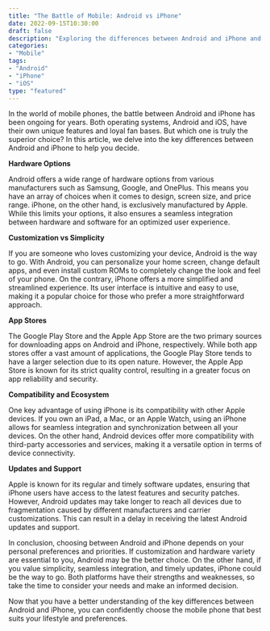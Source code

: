 ```yaml
--- 
title: "The Battle of Mobile: Android vs iPhone"
date: 2022-09-15T10:30:00
draft: false 
description: "Exploring the differences between Android and iPhone and the ongoing debate of which one is better."
categories: 
- "Mobile"
tags: 
- "Android"
- "iPhone"
- "iOS"
type: "featured"
---
```


In the world of mobile phones, the battle between Android and iPhone has been ongoing for years. Both operating systems, Android and iOS, have their own unique features and loyal fan bases. But which one is truly the superior choice? In this article, we delve into the key differences between Android and iPhone to help you decide.

**Hardware Options**

Android offers a wide range of hardware options from various manufacturers such as Samsung, Google, and OnePlus. This means you have an array of choices when it comes to design, screen size, and price range. iPhone, on the other hand, is exclusively manufactured by Apple. While this limits your options, it also ensures a seamless integration between hardware and software for an optimized user experience.

**Customization vs Simplicity**

If you are someone who loves customizing your device, Android is the way to go. With Android, you can personalize your home screen, change default apps, and even install custom ROMs to completely change the look and feel of your phone. On the contrary, iPhone offers a more simplified and streamlined experience. Its user interface is intuitive and easy to use, making it a popular choice for those who prefer a more straightforward approach.

**App Stores**

The Google Play Store and the Apple App Store are the two primary sources for downloading apps on Android and iPhone, respectively. While both app stores offer a vast amount of applications, the Google Play Store tends to have a larger selection due to its open nature. However, the Apple App Store is known for its strict quality control, resulting in a greater focus on app reliability and security.

**Compatibility and Ecosystem**

One key advantage of using iPhone is its compatibility with other Apple devices. If you own an iPad, a Mac, or an Apple Watch, using an iPhone allows for seamless integration and synchronization between all your devices. On the other hand, Android devices offer more compatibility with third-party accessories and services, making it a versatile option in terms of device connectivity.

**Updates and Support**

Apple is known for its regular and timely software updates, ensuring that iPhone users have access to the latest features and security patches. However, Android updates may take longer to reach all devices due to fragmentation caused by different manufacturers and carrier customizations. This can result in a delay in receiving the latest Android updates and support.

In conclusion, choosing between Android and iPhone depends on your personal preferences and priorities. If customization and hardware variety are essential to you, Android may be the better choice. On the other hand, if you value simplicity, seamless integration, and timely updates, iPhone could be the way to go. Both platforms have their strengths and weaknesses, so take the time to consider your needs and make an informed decision.

Now that you have a better understanding of the key differences between Android and iPhone, you can confidently choose the mobile phone that best suits your lifestyle and preferences.
